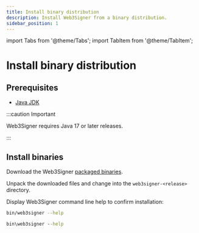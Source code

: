 ```yaml
---
title: Install binary distribution
description: Install Web3Signer from a binary distribution.
sidebar_position: 1
---
```


import Tabs from '@theme/Tabs';
import TabItem from '@theme/TabItem';

# Install binary distribution

## Prerequisites

- [Java JDK](https://www.oracle.com/java/technologies/javase-downloads.html)

:::caution Important

Web3Signer requires Java 17 or later releases.

:::

## Install binaries

Download the Web3Signer [packaged binaries](https://cloudsmith.io/~consensys/repos/web3signer/packages/?q=tag%3Alatest).

Unpack the downloaded files and change into the `web3signer-<release>` directory.

Display Web3Signer command line help to confirm installation:

<Tabs>
  <TabItem value="Linux or MacOS" label="Linux or MacOS" default>

```bash
bin/web3signer --help
```

  </TabItem>
  <TabItem value="Windows" label="Windows">

```bat
bin\web3signer --help
```

  </TabItem>
</Tabs>
